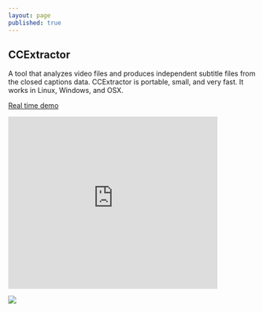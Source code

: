 ```yaml
---
layout: page
published: true
---
```

## CCExtractor

A tool that analyzes video files and produces independent subtitle files from the closed captions data. CCExtractor is portable, small, and very fast. It works in Linux, Windows, and OSX.

[Real time demo](http://realtimedemo.ccextractor.org:8080/ "http://realtimedemo.ccextractor.org:8080/")  

<iframe width="425" height="350" src="https://www.youtube.com/embed/UXYIoo-2NZE" frameborder="0" allow="accelerometer; autoplay; encrypted-media; gyroscope; picture-in-picture" allowfullscreen></iframe>

![](https://www.ccextractor.org/_media/public:general:ccextractor-qt-gui-main.png?tok=ef08f5)
